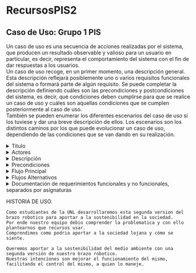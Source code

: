 # RecursosPIS2
## **Caso de Uso: Grupo 1 PIS**<br>
Un caso de uso es una secuencia de acciones realizadas por el sistema, que producen un resultado observable y valioso para un usuario en particular, es decir, representa el comportamiento del sistema con el fin de dar respuestas a los usuarios.<br>
Un caso de uso recoge, en un primer momento, una descripción general. Esta descripción reflejará posiblemente uno o varios requisitos funcionales del sistema o formará parte de algún requisito.
Se puede completar la descripción definiendo cuáles son las precondiciones y postcondiciones del sistema, es decir, qué condiciones deben cumplirse para que se realice un caso de uso y cuáles son aquellas condiciones que se cumplen posteriormente al caso de uso.<br>
También se pueden enumerar los diferentes escenarios del caso de uso si los tuviese y dar una breve descripción de ellos. Los escenarios son los distintos caminos por los que puede evolucionar un caso de uso, dependiendo de las condiciones que se van dando en su realización.
<details/><summary>Titulo</summary><br>
Controlar un brazo robótico para recoger basura.<br>
</details>
<details/><summary>Actores</summary><br>
Operador, Sistema de control del brazo robótico.<br>
</details>
<details/><summary>Descripción</summary><br>
El siguiente caso de uso va describir lo más detalladamente posible, como un operador (nosotros) utiliza y controla un brazo robótico que cumple con la función de recolectar basura y depositarla en un contenedor determinado, el control será realizado por medio de bluetooth.<br>
</details>
<details/><summary>Precondiciones</summary><br>
El sistema de control remoto estará cargado y funcional.<br>
El brazo robótico estará correctamente montado en el auto.<br>
El software de control Bluetooth estará correctamente instalado por lo que será funcional.<br> 
El área de operación está libre de obstrucciones y segura, en una distancia menor o igual a 10 metros.<br>
</details>
<details/><summary>Flujo Principal</summary><br>
1. El operador enciende el auto y el sistema de control del brazo robótico.<br>
2. El operador empareja el sistema con el controlador Bluetooth.<br>
3. El operador utiliza el controlador para dirigir el auto hacia el área donde se encuentra la basura.<br>
4. El operador posiciona el auto de manera que el brazo robótico pueda alcanzar la basura.<br>
5. El operador activa el brazo robótico para recoger la basura.<br>
5. El brazo robótico levanta la basura y la sostiene.<br>
6. El operador dirige el auto hacia el contenedor de basura.<br>
7. El operador deposita la basura en el contenedor.<br>
8. El operador apaga el sistema de control del brazo robótico y el auto.<br>
</details>
<details/><summary>Flujos Alternativos</summary><br>
1: Problemas de Conexión Bluetooth:<br>
El sistema no se empareja correctamente.<br>
El operador verifica y soluciona problemas de conexión.<br>
Si el problema persiste, el operador reinicia el sistema.<br>
2: Basura no Recogida Correctamente:<br>
El brazo robótico falla al recoger la basura.<br>
El operador posiciona el auto y reintenta el paso 5 del flujo principal.<br>
3: Brazo Robótico no Funciona:<br>
El operador verifica el sistema para detectar fallos.<br>
Si el problema no se puede solucionar en el campo, el operador reporta el problema para mantenimiento.<br>
</details>
<details/><summary>Documentación de requerimientos funcionales y no funcionales, separados por asignaturas</summary><br>
Emprendimiento e innovación tecnológica: Presentar en la página web un diseño convincente y atractivo del brazo robótico finalizado. El cual llamara la atención de personas que quieran adquirirlo. Con la finalidad de venderlo al mejor postor.<br>
Análisis Matemático: Calcular la velocidad constante de nuestro auto, utilizando las fórmulas adecuadas.<br>
Programación Orientada a Objetos: Mostrar un diagrama de clases que pueda ser plasmado a un código, el cual debe ser estable y libre de errores, dicho código tiene que ser entendido por cualquier persona y tener la posibilidad de ser incluido en distintos brazos robóticos.<br>
Diseño de Circuitos: Presentar un hardware atractivo y funcional, que pueda ser controlado perfectamente por el operador(nosotros).<br>
Teoría de la distribución y la probabilidad: Calcular la media de objetos recogidos y depositados en el contenedor. <br>
</details>



HISTORIA DE USO.
```
Como estudiantes de la UNL desarrollaremos esta segunda version del brazo robotico para aportar a la sostenibilidad en la sociedad.
Por ende nuestro equipo debio comprender la problematica y con ello plantearnos que recursos usar.
Comprendimos como podria aportar a la sociedad lojana y cómo se siente.

Queremos aportar a la sostenibilidad del medio ambiente con una segunda versión de nuestro brazo robotico.
Nuestras intenciones son mejorar el funcionamiento del mismo, facilitando el control del mismo, a quien lo maneje.
```



